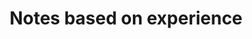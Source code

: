 ---
title: Notes based on experience
layout: collection
permalink: /experiences/
collection: experiences
classes: wide
author_profile: false
---